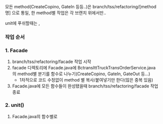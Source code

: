 모든 method(CreateCopino, GateIn 등등..)은 branch/tss/refactoring/[method명] 으로 통일, 한 method별 작업은 각 브랜치 위에서만..

unit에 푸쉬할때는 ,

### 작업 순서
### 1. Facade
1. branch/tss/refactoring/facade 작업 시작
2. facade 디렉토리에 Facade.java에  BctransIttTruckTransOrderService.java의 method별 분기를 함수로 나누기(CreateCopino, GateIn, GateOut 등...)
	- 1차적으로 코드 수정없이 method 별 복사/붙여넣기만 한다(많은 중복 있음)
3. Facade.java에 모든 함수들이 완성됐을때 branch/tss/refactoring/facade 작업 종료

### 2. unit()
1. Facade.java의 함수별로 